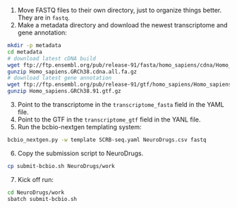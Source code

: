 1. Move FASTQ files to their own directory, just to organize things better. They are in `fastq`.
2. Make a metadata directory and download the newest transcriptome and gene annotation:
```bash
mkdir -p metadata
cd metadata
# download latest cDNA build
wget ftp://ftp.ensembl.org/pub/release-91/fasta/homo_sapiens/cdna/Homo_sapiens.GRCh38.cdna.all.fa.gz
gunzip Homo_sapiens.GRCh38.cdna.all.fa.gz
# download latest gene annotation
wget ftp://ftp.ensembl.org/pub/release-91/gtf/homo_sapiens/Homo_sapiens.GRCh38.91.gtf.gz
gunzip Homo_sapiens.GRCh38.91.gtf.gz
```
3. Point to the transcriptome in the `transcriptome_fasta` field in the YAML file.
4. Point to the GTF in the `transcriptome_gtf` field in the YANL file.
5. Run the bcbio-nextgen templating system:
```bash
bcbio_nextgen.py -w template SCRB-seq.yaml NeuroDrugs.csv fastq
```

6. Copy the submission script to NeuroDrugs.
```bash
cp submit-bcbio.sh NeuroDrugs/work
```
7. Kick off run:
```bash
cd NeuroDrugs/work
sbatch submit-bcbio.sh
```

